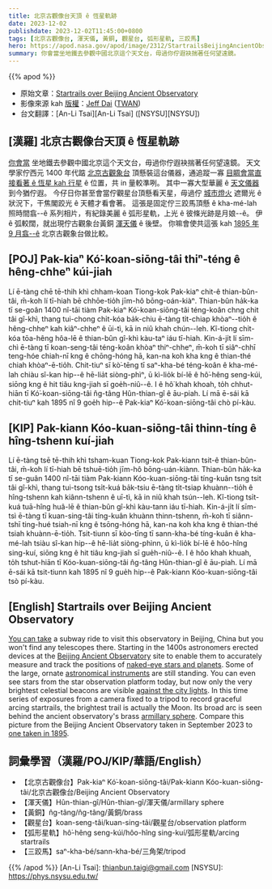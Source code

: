 ```yaml
---
title: 北京古觀像台天頂 ê 恆星軌跡
date: 2023-12-02
publishdate: 2023-12-02T11:45:00+0800
tags: [北京古觀像台, 渾天儀, 黃銅, 觀星台, 弧形星軌, 三跤馬]
hero: https://apod.nasa.gov/apod/image/2312/StartrailsBeijingAncientObservatory-3_1024.jpg
summary: 你會當坐地鐵去參觀中國北京這个天文台，毋過你佇遐袂揣著任何望遠鏡。
---
```


{{% apod %}}

- 原始文章：[Startrails over Beijing Ancient Observatory](https://apod.nasa.gov/apod/ap231202.html)
- 影像來源 kah [版權][copyright]：[Jeff Dai](https://twanight.org/profile/jeff-dai/) ([TWAN](https://www.twanight.org/))
- 台文翻譯：[An-Li Tsai][An-Li Tsai] ([NSYSU][NSYSU])

## [漢羅] 北京古觀像台天頂 ê 恆星軌跡
[你會當][You can take] 坐地鐵去參觀中國北京這个天文台，毋過你佇遐袂揣著任何望遠鏡。
天文學家佇西元 1400 年代踮 [北京古觀象台][Beijing Ancient Observatory] 頂懸裝這台儀器，通追蹤一寡 [目睭會當直接看著 ê 恆星 kah 行星][naked-eye stars and planets] ê 位置，共 in 量較準咧。
其中一寡大型華麗 ê [天文儀器][astronomical instruments] 到今猶佇遐。
今仔日你甚至會當佇觀星台頂懸看天星，毋過佇 [城市燈火][against the city lights] 遮爾光 ê 狀況下，干焦閣跤光 ê 天體才看會著。
這張是固定佇三跤馬頂懸 ê kha-mé-lah 照時間翕--ê 系列相片，有紀錄美麗 ê 弧形星軌，上光 ê 彼條光跡是月娘--ê。
伊 ê 弧較闊，就出現佇古觀象台黃銅 [渾天儀][armillary sphere] ê 後壁。
你嘛會使共這張 kah [1895 年 9 月翕--ê][one taken in 1895] 北京古觀象台做比較。

## [POJ] Pak-kiaⁿ Kó͘-koan-siōng-tâi thiⁿ-téng ê hêng-chheⁿ kúi-jiah
Lí ē-tàng chē tē-thih khì chham-koan Tiong-kok Pak-kiaⁿ chit-ê thian-bûn-tâi, m̄-koh lí tī-hiah bē chhōe-tio̍h jīm-hô bōng-oán-kiàⁿ.
Thian-bûn ha̍k-ka tī se-goân 1400 nî-tāi tiàm Pak-kiaⁿ Kó͘-koan-siōng-tâi téng-koân chng chit tâi gî-khì, thang tui-chong chi̍t-kóa ba̍k-chiu ē-tàng ti̍t-chiap khòaⁿ--tio̍h ê hêng-chheⁿ kah kiâⁿ-chheⁿ ê ūi-tì, kā in niû khah chún--leh.
Kî-tiong chi̍t-kóa tōa-hêng hôa-lē ê thian-bûn gî-khì kàu-taⁿ iáu tī-hiah.
Kin-á-ji̍t lí sīm-chì ē-tàng tī koan-seng-tâi téng-koân khòaⁿ thiⁿ-chheⁿ, m̄-koh tī siâⁿ-chhī teng-hóe chiah-nī kng ê chōng-hóng hā, kan-na koh kha kng ê thian-thé chiah khòaⁿ-ē-tio̍h.
Chit-tiuⁿ sī kò͘-tēng tī saⁿ-kha-bé téng-koân ê kha-mé-lah chiàu sî-kan hip--ê hē-lia̍t siòng-phìⁿ, ū kì-lio̍k bí-lē ê hô͘-hêng seng-kúi, siōng kng ê hit tiâu kng-jiah sī goe̍h-niû--ê.
I ê hô͘ khah khoah, to̍h chhut-hiān tī Kó͘-koan-siōng-tâi n̂g-tâng Hûn-thian-gî ê āu-piah.
Lí mā ē-sái kā chit-tiuⁿ kah 1895 nî 9 goe̍h hip--ê Pak-kiaⁿ Kó͘-koan-siōng-tâi chò pí-kàu.

## [KIP] Pak-kiann Kóo-kuan-siōng-tâi thinn-tíng ê hîng-tshenn kuí-jiah
Lí ē-tàng tsē tē-thih khì tsham-kuan Tiong-kok Pak-kiann tsit-ê thian-bûn-tâi, m̄-koh lí tī-hiah bē tshuē-tio̍h jīm-hô bōng-uán-kiànn.
Thian-bûn ha̍k-ka tī se-guân 1400 nî-tāi tiàm Pak-kiann Kóo-kuan-siōng-tâi tíng-kuân tsng tsit tâi gî-khì, thang tui-tsong tsi̍t-kuá ba̍k-tsiu ē-tàng ti̍t-tsiap khuànn--tio̍h ê hîng-tshenn kah kiânn-tshenn ê uī-tì, kā in niû khah tsún--leh.
Kî-tiong tsi̍t-kuá tuā-hîng huâ-lē ê thian-bûn gî-khì kàu-tann iáu tī-hiah.
Kin-á-ji̍t lí sīm-tsì ē-tàng tī kuan-sing-tâi tíng-kuân khuànn thinn-tshenn, m̄-koh tī siânn-tshī ting-hué tsiah-nī kng ê tsōng-hóng hā, kan-na koh kha kng ê thian-thé tsiah khuànn-ē-tio̍h.
Tsit-tiunn sī kòo-tīng tī sann-kha-bé tíng-kuân ê kha-mé-lah tsiàu sî-kan hip--ê hē-lia̍t siòng-phìnn, ū kì-lio̍k bí-lē ê hôo-hîng sing-kuí, siōng kng ê hit tiâu kng-jiah sī gue̍h-niû--ê.
I ê hôo khah khuah, to̍h tshut-hiān tī Kóo-kuan-siōng-tâi n̂g-tâng Hûn-thian-gî ê āu-piah.
Lí mā ē-sái kā tsit-tiunn kah 1895 nî 9 gue̍h hip--ê Pak-kiann Kóo-kuan-siōng-tâi tsò pí-kàu.

## [English] Startrails over Beijing Ancient Observatory
[You can take][You can take] a subway ride to visit this observatory in Beijing, China but you won't find any telescopes there.
Starting in the 1400s astronomers erected devices at the [Beijing Ancient Observatory][Beijing Ancient Observatory] site to enable them to accurately measure and track the positions of [naked-eye stars and planets][naked-eye stars and planets].
Some of the large, ornate [astronomical instruments][astronomical instruments] are still standing.
You can even see stars from the star observation platform today, but now only the very brightest celestial beacons are visible [against the city lights][against the city lights].
In this time series of exposures from a camera fixed to a tripod to record graceful arcing startrails, the brightest trail is actually the Moon.
Its broad arc is seen behind the ancient observatory's brass [armillary sphere][armillary sphere].
Compare this picture from the Beijing Ancient Observatory taken in September 2023 to [one taken in 1895][one taken in 1895].

## 詞彙學習（漢羅/POJ/KIP/華語/English）
- 【北京古觀像台】Pak-kiaⁿ Kó͘-koan-siōng-tâi/Pak-kiann Kóo-kuan-siōng-tâi/北京古觀像台/Beijing Ancient Observatory
- 【渾天儀】Hûn-thian-gî/Hûn-thian-gî/渾天儀/armillary sphere
- 【黃銅】n̂g-tâng/n̂g-tâng/黃銅/brass
- 【觀星台】koan-seng-tâi/kuan-sing-tâi/觀星台/observation platform
- 【弧形星軌】hô͘-hêng seng-kúi/hôo-hîng sing-kuí/弧形星軌/arcing startrails
- 【三跤馬】saⁿ-kha-bé/sann-kha-bé/三角架/tripod

{{% /apod %}}
[An-Li Tsai]: thianbun.taigi@gmail.com
[NSYSU]: https://phys.nsysu.edu.tw/

[copyright]: https://apod.nasa.gov/apod/fap/lib/about_apod.html#srapply
[License]: https://creativecommons.org/licenses/by/3.0/

[You can take]:https://asd.gsfc.nasa.gov/blueshift/index.php/2010/08/20/maggies-blog-beijings-ancient-observatory/
[Beijing Ancient Observatory]:https://www.bjp.org.cn/en/Beijing%20Ancient%20Observatory/History%20of%20the%20Observatory/index.shtml
[naked-eye stars and planets]:https://science.nasa.gov/skywatching/
[astronomical instruments]:https://www.bjp.org.cn/en/Beijing%20Ancient%20Observatory/Astronomical%20instruments/list.shtml
[against the city lights]:https://apod.nasa.gov/apod/ap110716.html
[armillary sphere]:https://en.wikipedia.org/wiki/Armillary_sphere
[one taken in 1895]:https://apod.nasa.gov/apod/ap980506.html
